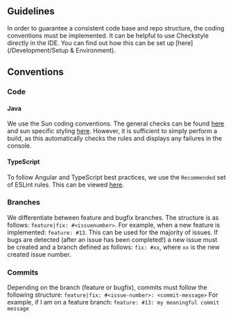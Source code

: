 ## Guidelines
In order to guarantee a consistent code base and repo structure, the coding conventions must be implemented. It can be helpful to use Checkstyle directly in the IDE. You can find out how this can be set up [here](/Development/Setup & Environment). 

## Conventions
### Code
#### Java
We use the Sun coding conventions. The general checks can be found [here](https://checkstyle.sourceforge.io/checks.html) and sun specific styling [here](https://checkstyle.sourceforge.io/sun_style.html). However, it is sufficient to simply perform a build, as this automatically checks the rules and displays any failures in the console.

#### TypeScript
To follow Angular and TypeScript best practices, we use the `Recommended` set of ESLint rules. This can be viewed [here](https://github.com/angular-eslint/angular-eslint/blob/main/packages/eslint-plugin/src/configs/README.md).

### Branches
We differentiate between feature and bugfix branches. The structure is as follows: `feature|fix: #<issuenumber>`. For example, when a new feature is implemented:
`feature: #13`. This can be used for the majority of issues. If bugs are detected (after an issue has been completed!) a new issue must be created and a branch defined as follows: `fix: #xx`, where `xx` is the new created issue number.

### Commits
Depending on the branch (feature or bugfix), commits must follow the following structure:
`feature|fix: #<issue-number>: <commit-message>`
For example, if I am on a feature branch: `feature: #13: my meaningful commit message`